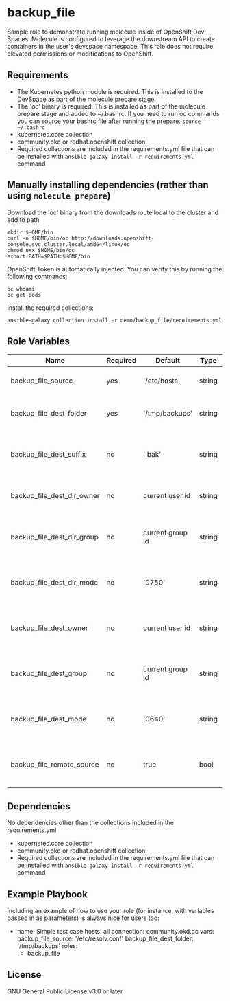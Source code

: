 backup_file
=========

Sample role to demonstrate running molecule inside of OpenShift Dev Spaces. Molecule is configured to leverage the downstream API to create containers in the user's devspace namespace. This role does not require elevated permissions or modifications to OpenShift.

Requirements
------------

- The Kubernetes python module is required. This is installed to the DevSpace as part of the molecule prepare stage.
- The 'oc' binary is required. This is installed as part of the molecule prepare stage and added to ~/.bashrc. If you need to run oc commands you can source your bashrc file after running the prepare. `source ~/.bashrc`
- kubernetes.core collection
- community.okd or redhat.openshift collection
- Required collections are included in the requirements.yml file that can be installed with `ansible-galaxy install -r requirements.yml` command


Manually installing dependencies (rather than using `molecule prepare`)
-------------

Download the 'oc' binary from the downloads route local to the cluster and add to path

```
mkdir $HOME/bin
curl -o $HOME/bin/oc http://downloads.openshift-console.svc.cluster.local/amd64/linux/oc
chmod u+x $HOME/bin/oc
export PATH=$PATH:$HOME/bin
```

OpenShift Token is automatically injected. You can verify this by running the following commands:

```
oc whoami
oc get pods
```

Install the required collections:

```
ansible-galaxy collection install -r demo/backup_file/requirements.yml
```

Role Variables
--------------

| Name | Required | Default | Type | Description |
| ------- | -------- | -------- | ---------- | ------------------------|
| backup_file_source | yes | '/etc/hosts' | string | The file to be backed up |
| backup_file_dest_folder | yes | '/tmp/backups' | string | The folder where backups are stored |
| backup_file_dest_suffix | no | '.bak' | string | The suffix to be appended to backup files |
| backup_file_dest_dir_owner | no | current user id | string | The owner permission for back up folder |
| backup_file_dest_dir_group | no | current group id | string | The group permission for the back up folder |
| backup_file_dest_dir_mode | no | '0750' | string | The mode permission for the backup folder |
| backup_file_dest_owner | no | current user id | string | The owner permission for the backed up file |
| backup_file_dest_group | no | current group id | string | The group permission for the backed up file |
| backup_file_dest_mode | no | '0640' | string | The mode permission for the backed up file |
| backup_file_remote_source | no | true | bool | If the source file exists on the remote system |

Dependencies
------------

No dependencies other than the collections included in the requirements.yml

- kubernetes.core collection
- community.okd or redhat.openshift collection
- Required collections are included in the requirements.yml file that can be installed with `ansible-galaxy install -r requirements.yml` command

Example Playbook
----------------

Including an example of how to use your role (for instance, with variables passed in as parameters) is always nice for users too:

  - name: Simple test case
    hosts: all
    connection: community.okd.oc
    vars:
      backup_file_source: '/etc/resolv.conf'
      backup_file_dest_folder: '/tmp/backups'
    roles:
      - backup_file

License
-------

GNU General Public License v3.0 or later
